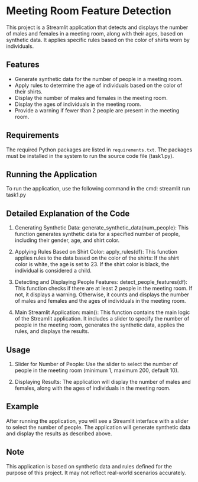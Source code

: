 # Meeting Room Feature Detection

This project is a Streamlit application that detects and displays the number of males and females in a meeting room, along with their ages, based on synthetic data. It applies specific rules based on the color of shirts worn by individuals.

## Features

- Generate synthetic data for the number of people in a meeting room.
- Apply rules to determine the age of individuals based on the color of their shirts.
- Display the number of males and females in the meeting room.
- Display the ages of individuals in the meeting room.
- Provide a warning if fewer than 2 people are present in the meeting room.

## Requirements

The required Python packages are listed in `requirements.txt`. The packages must be installed in the system to run the source code file (task1.py).

## Running the Application

To run the application, use the following command in the cmd:
streamlit run task1.py

## Detailed Explanation of the Code
1. Generating Synthetic Data:
generate_synthetic_data(num_people): This function generates synthetic data for a specified number of people, including their gender, age, and shirt color.

2. Applying Rules Based on Shirt Color:
apply_rules(df): This function applies rules to the data based on the color of the shirts:
If the shirt color is white, the age is set to 23.
If the shirt color is black, the individual is considered a child.

3. Detecting and Displaying People Features:
detect_people_features(df): This function checks if there are at least 2 people in the meeting room. If not, it displays a warning. Otherwise, it counts and displays the number of males and females and the ages of individuals in the meeting room.

4. Main Streamlit Application:
main(): This function contains the main logic of the Streamlit application. It includes a slider to specify the number of people in the meeting room, generates the synthetic data, applies the rules, and displays the results.

## Usage

1. Slider for Number of People:
Use the slider to select the number of people in the meeting room (minimum 1, maximum 200, default 10).

2. Displaying Results:
The application will display the number of males and females, along with the ages of individuals in the meeting room.

## Example
After running the application, you will see a Streamlit interface with a slider to select the number of people. The application will generate synthetic data and display the results as described above.

## Note
This application is based on synthetic data and rules defined for the purpose of this project. It may not reflect real-world scenarios accurately.
